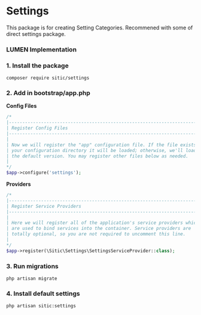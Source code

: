# Settings

This package is for creating Setting Categories. Recommened with some of direct settings package.

### LUMEN Implementation

### 1. Install the package 
```
composer require sitic/settings
```
### 2. Add in **bootstrap/app.php**

**Config Files**
```php
/*
|--------------------------------------------------------------------------
| Register Config Files
|--------------------------------------------------------------------------
|
| Now we will register the "app" configuration file. If the file exists in
| your configuration directory it will be loaded; otherwise, we'll load
| the default version. You may register other files below as needed.
|
*/
$app->configure('settings');
```
**Providers**
```php
/*
|--------------------------------------------------------------------------
| Register Service Providers
|--------------------------------------------------------------------------
|
| Here we will register all of the application's service providers which
| are used to bind services into the container. Service providers are
| totally optional, so you are not required to uncomment this line.
|
*/
$app->register(\Sitic\Settings\SettingsServiceProvider::class);
```
### 3. Run migrations
```
php artisan migrate
```

### 4. Install default settings
```
php artisan sitic:settings
```
